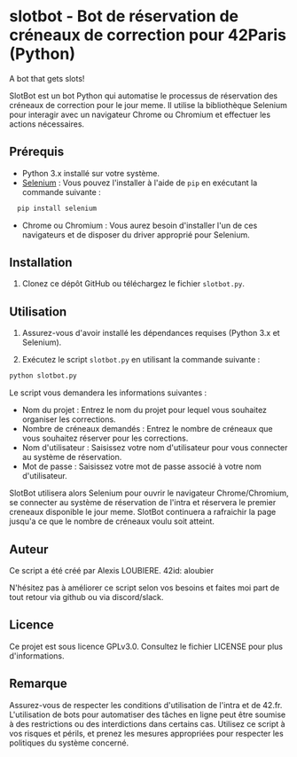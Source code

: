 # slotbot - Bot de réservation de créneaux de correction pour 42Paris (Python)
A bot that gets slots!

SlotBot est un bot Python qui automatise le processus de réservation des créneaux de correction pour le jour meme. Il utilise la bibliothèque Selenium pour interagir avec un navigateur Chrome ou Chromium et effectuer les actions nécessaires.

## Prérequis

- Python 3.x installé sur votre système.
- [Selenium](https://www.selenium.dev/documentation/en/) : Vous pouvez l'installer à l'aide de `pip` en exécutant la commande suivante :
 ```bash
   pip install selenium
```
- Chrome ou Chromium : Vous aurez besoin d'installer l'un de ces navigateurs et de disposer du driver approprié pour Selenium.

## Installation

1. Clonez ce dépôt GitHub ou téléchargez le fichier `slotbot.py`.

## Utilisation

1. Assurez-vous d'avoir installé les dépendances requises (Python 3.x et Selenium).

2. Exécutez le script `slotbot.py` en utilisant la commande suivante :

```bash
python slotbot.py
```
Le script vous demandera les informations suivantes :
- Nom du projet : Entrez le nom du projet pour lequel vous souhaitez organiser les corrections.
- Nombre de créneaux demandés : Entrez le nombre de créneaux que vous souhaitez réserver pour les corrections.
- Nom d'utilisateur : Saisissez votre nom d'utilisateur pour vous connecter au système de réservation.
- Mot de passe : Saisissez votre mot de passe associé à votre nom d'utilisateur.

SlotBot utilisera alors Selenium pour ouvrir le navigateur Chrome/Chromium, se connecter au système de réservation de l'intra et réservera le premier creneaux disponible le jour meme.
SlotBot continuera a rafraichir la page jusqu'a ce que le nombre de créneaux voulu soit atteint.

## Auteur
Ce script a été créé par Alexis LOUBIERE. 42id: aloubier

N'hésitez pas à améliorer ce script selon vos besoins et faites moi part de tout retour via github ou via discord/slack.

## Licence

Ce projet est sous licence GPLv3.0. Consultez le fichier LICENSE pour plus d'informations.

## Remarque

Assurez-vous de respecter les conditions d'utilisation de l'intra et de 42.fr. L'utilisation de bots pour automatiser des tâches en ligne peut être soumise à des restrictions ou des interdictions dans certains cas. 
Utilisez ce script à vos risques et périls, et prenez les mesures appropriées pour respecter les politiques du système concerné.

